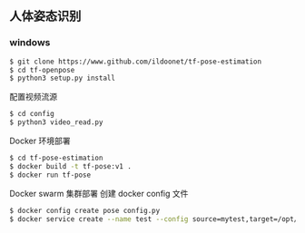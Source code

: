 ## 人体姿态识别
### windows
```bash
$ git clone https://www.github.com/ildoonet/tf-pose-estimation
$ cd tf-openpose
$ python3 setup.py install
```
配置视频流源
```bash
$ cd config
$ python3 video_read.py
```
Docker 环境部署
```bash
$ cd tf-pose-estimation
$ docker build -t tf-pose:v1 .
$ docker run tf-pose
```
Docker swarm 集群部署
创建 docker config 文件
```bash
$ docker config create pose config.py
$ docker service create --name test --config source=mytest,target=/opt/code/tf-pose-estimation/config/config.py --replicas 3 qiaoyanbing/tf-pose:v5
```